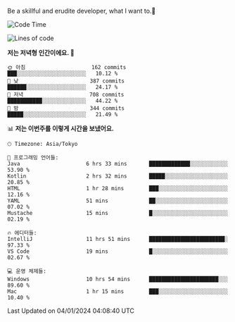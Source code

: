 Be a skillful and erudite developer, what I want to.👶

<!--START_SECTION:waka-->
![Code Time](http://img.shields.io/badge/Code%20Time-399%20hrs%2041%20mins-blue)

![Lines of code](https://img.shields.io/badge/%EC%A0%80%EB%8A%94%20%EC%97%AC%ED%83%9C%EA%B9%8C%EC%A7%80%20-755.0%20thousand%20%EC%A4%84%EC%9D%98%20%EC%BD%94%EB%93%9C%EB%A5%BC%20%EC%9E%91%EC%84%B1%ED%96%88%EC%96%B4%EC%9A%94.-blue)

**저는 저녁형 인간이에요. 🦉** 

```text
🌞 아침                     162 commits         ███░░░░░░░░░░░░░░░░░░░░░░   10.12 % 
🌆 낮　                     387 commits         ██████░░░░░░░░░░░░░░░░░░░   24.17 % 
🌃 저녁                     708 commits         ███████████░░░░░░░░░░░░░░   44.22 % 
🌙 밤　                     344 commits         █████░░░░░░░░░░░░░░░░░░░░   21.49 % 
```


📊 **저는 이번주를 이렇게 시간을 보냈어요.** 

```text
🕑︎ Timezone: Asia/Tokyo

💬 프로그래밍 언어들: 
Java                     6 hrs 33 mins       █████████████░░░░░░░░░░░░   53.90 % 
Kotlin                   2 hrs 32 mins       █████░░░░░░░░░░░░░░░░░░░░   20.85 % 
HTML                     1 hr 28 mins        ███░░░░░░░░░░░░░░░░░░░░░░   12.16 % 
YAML                     51 mins             ██░░░░░░░░░░░░░░░░░░░░░░░   07.02 % 
Mustache                 15 mins             █░░░░░░░░░░░░░░░░░░░░░░░░   02.19 % 

🔥 에디터들: 
IntelliJ                 11 hrs 51 mins      ████████████████████████░   97.33 % 
VS Code                  19 mins             █░░░░░░░░░░░░░░░░░░░░░░░░   02.67 % 

💻 운영 체제들: 
Windows                  10 hrs 54 mins      ██████████████████████░░░   89.60 % 
Mac                      1 hr 15 mins        ███░░░░░░░░░░░░░░░░░░░░░░   10.40 % 
```


 Last Updated on 04/01/2024 04:08:40 UTC
<!--END_SECTION:waka-->
